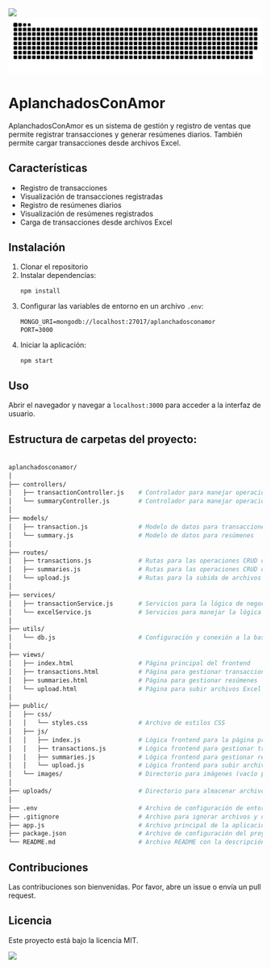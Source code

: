 <img src="https://user-images.githubusercontent.com/73097560/115834477-dbab4500-a447-11eb-908a-139a6edaec5c.gif">

<div align="center">
  <img src="https://github.com/Electromayonaise/Electromayonaise/blob/main/Assets/github-contribution-grid-snake%20blacktest(1).svg" alt="snake" />
</div>
<div id="user-content-toc">

# AplanchadosConAmor

AplanchadosConAmor es un sistema de gestión y registro de ventas que permite registrar transacciones y generar resúmenes diarios. También permite cargar transacciones desde archivos Excel.

## Características

- Registro de transacciones
- Visualización de transacciones registradas
- Registro de resúmenes diarios
- Visualización de resúmenes registrados
- Carga de transacciones desde archivos Excel

## Instalación

1. Clonar el repositorio
2. Instalar dependencias:
    ```
    npm install
    ```
3. Configurar las variables de entorno en un archivo `.env`:
    ```
    MONGO_URI=mongodb://localhost:27017/aplanchadosconamor
    PORT=3000
    ```
4. Iniciar la aplicación:
    ```
    npm start
    ```

## Uso

Abrir el navegador y navegar a `localhost:3000` para acceder a la interfaz de usuario.

## Estructura de carpetas del proyecto:

```bash

aplanchadosconamor/
│
├── controllers/
│   ├── transactionController.js    # Controlador para manejar operaciones relacionadas con transacciones
│   └── summaryController.js        # Controlador para manejar operaciones relacionadas con resúmenes
│
├── models/
│   ├── transaction.js              # Modelo de datos para transacciones
│   └── summary.js                  # Modelo de datos para resúmenes
│
├── routes/
│   ├── transactions.js             # Rutas para las operaciones CRUD de transacciones
│   ├── summaries.js                # Rutas para las operaciones CRUD de resúmenes
│   └── upload.js                   # Rutas para la subida de archivos Excel
│
├── services/
│   ├── transactionService.js       # Servicios para la lógica de negocio relacionada con transacciones
│   └── excelService.js             # Servicios para manejar la lógica relacionada con archivos Excel
│
├── utils/
│   └── db.js                       # Configuración y conexión a la base de datos
│
├── views/
│   ├── index.html                  # Página principal del frontend
│   ├── transactions.html           # Página para gestionar transacciones
│   ├── summaries.html              # Página para gestionar resúmenes
│   └── upload.html                 # Página para subir archivos Excel
│
├── public/
│   ├── css/
│   │   └── styles.css              # Archivo de estilos CSS
│   ├── js/
│   │   ├── index.js                # Lógica frontend para la página principal
│   │   ├── transactions.js         # Lógica frontend para gestionar transacciones
│   │   ├── summaries.js            # Lógica frontend para gestionar resúmenes
│   │   └── upload.js               # Lógica frontend para subir archivos Excel
│   └── images/                     # Directorio para imágenes (vacío por ahora)
│
├── uploads/                        # Directorio para almacenar archivos subidos
│
├── .env                            # Archivo de configuración de entorno (variables de entorno)
├── .gitignore                      # Archivo para ignorar archivos y directorios en git
├── app.js                          # Archivo principal de la aplicación (configuración del servidor)
├── package.json                    # Archivo de configuración del proyecto y dependencias de npm
└── README.md                       # Archivo README con la descripción del proyecto

```

## Contribuciones

Las contribuciones son bienvenidas. Por favor, abre un issue o envía un pull request.

## Licencia

Este proyecto está bajo la licencia MIT.

<img src="https://user-images.githubusercontent.com/73097560/115834477-dbab4500-a447-11eb-908a-139a6edaec5c.gif">